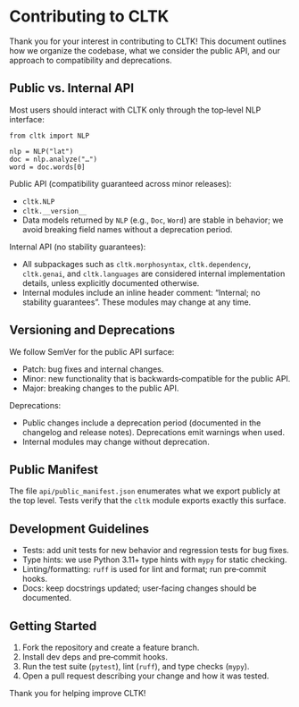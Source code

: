 Contributing to CLTK
====================

Thank you for your interest in contributing to CLTK! This document outlines how
we organize the codebase, what we consider the public API, and our approach to
compatibility and deprecations.

Public vs. Internal API
-----------------------

Most users should interact with CLTK only through the top‑level NLP interface:

```
from cltk import NLP

nlp = NLP("lat")
doc = nlp.analyze("…")
word = doc.words[0]
```

Public API (compatibility guaranteed across minor releases):
- `cltk.NLP`
- `cltk.__version__`
- Data models returned by `NLP` (e.g., `Doc`, `Word`) are stable in behavior;
  we avoid breaking field names without a deprecation period.

Internal API (no stability guarantees):
- All subpackages such as `cltk.morphosyntax`, `cltk.dependency`, `cltk.genai`,
  and `cltk.languages` are considered internal implementation details, unless
  explicitly documented otherwise.
- Internal modules include an inline header comment: “Internal; no stability
  guarantees”. These modules may change at any time.

Versioning and Deprecations
---------------------------

We follow SemVer for the public API surface:
- Patch: bug fixes and internal changes.
- Minor: new functionality that is backwards‑compatible for the public API.
- Major: breaking changes to the public API.

Deprecations:
- Public changes include a deprecation period (documented in the changelog and
  release notes). Deprecations emit warnings when used.
- Internal modules may change without deprecation.

Public Manifest
---------------

The file `api/public_manifest.json` enumerates what we export publicly at the
top level. Tests verify that the `cltk` module exports exactly this surface.

Development Guidelines
----------------------

- Tests: add unit tests for new behavior and regression tests for bug fixes.
- Type hints: we use Python 3.11+ type hints with `mypy` for static checking.
- Linting/formatting: `ruff` is used for lint and format; run pre‑commit hooks.
- Docs: keep docstrings updated; user‑facing changes should be documented.

Getting Started
---------------

1. Fork the repository and create a feature branch.
2. Install dev deps and pre‑commit hooks.
3. Run the test suite (`pytest`), lint (`ruff`), and type checks (`mypy`).
4. Open a pull request describing your change and how it was tested.

Thank you for helping improve CLTK!
